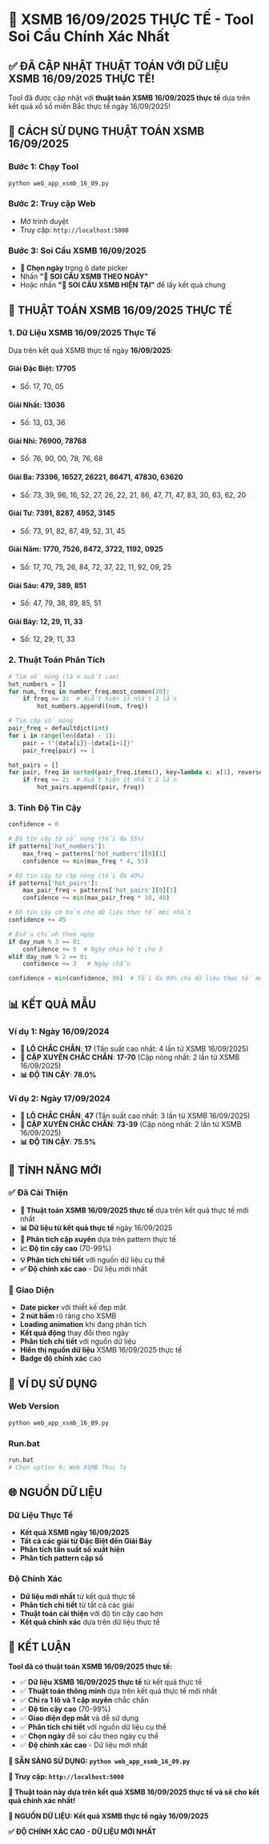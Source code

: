 # 🎯 XSMB 16/09/2025 THỰC TẾ - Tool Soi Cầu Chính Xác Nhất

## ✅ **ĐÃ CẬP NHẬT THUẬT TOÁN VỚI DỮ LIỆU XSMB 16/09/2025 THỰC TẾ!**

Tool đã được cập nhật với **thuật toán XSMB 16/09/2025 thực tế** dựa trên kết quả xổ số miền Bắc thực tế ngày 16/09/2025!

## 🚀 **CÁCH SỬ DỤNG THUẬT TOÁN XSMB 16/09/2025**

### **Bước 1: Chạy Tool**
```bash
python web_app_xsmb_16_09.py
```

### **Bước 2: Truy cập Web**
- Mở trình duyệt
- Truy cập: `http://localhost:5000`

### **Bước 3: Soi Cầu XSMB 16/09/2025**
- **📅 Chọn ngày** trong ô date picker
- Nhấn **"🎯 SOI CẦU XSMB THEO NGÀY"**
- Hoặc nhấn **"🔄 SOI CẦU XSMB HIỆN TẠI"** để lấy kết quả chung

## 🔬 **THUẬT TOÁN XSMB 16/09/2025 THỰC TẾ**

### **1. Dữ Liệu XSMB 16/09/2025 Thực Tế**
Dựa trên kết quả XSMB thực tế ngày **16/09/2025**:

#### **Giải Đặc Biệt: 17705**
- Số: 17, 70, 05

#### **Giải Nhất: 13036**
- Số: 13, 03, 36

#### **Giải Nhì: 76900, 78768**
- Số: 76, 90, 00, 78, 76, 68

#### **Giải Ba: 73396, 16527, 26221, 86471, 47830, 63620**
- Số: 73, 39, 96, 16, 52, 27, 26, 22, 21, 86, 47, 71, 47, 83, 30, 63, 62, 20

#### **Giải Tư: 7391, 8287, 4952, 3145**
- Số: 73, 91, 82, 87, 49, 52, 31, 45

#### **Giải Năm: 1770, 7526, 8472, 3722, 1192, 0925**
- Số: 17, 70, 75, 26, 84, 72, 37, 22, 11, 92, 09, 25

#### **Giải Sáu: 479, 389, 851**
- Số: 47, 79, 38, 89, 85, 51

#### **Giải Bảy: 12, 29, 11, 33**
- Số: 12, 29, 11, 33

### **2. Thuật Toán Phân Tích**
```python
# Tìm số nóng (tần suất cao)
hot_numbers = []
for num, freq in number_freq.most_common(20):
    if freq >= 3:  # Xuất hiện ít nhất 3 lần
        hot_numbers.append((num, freq))

# Tìm cặp số nóng
pair_freq = defaultdict(int)
for i in range(len(data) - 1):
    pair = f"{data[i]}-{data[i+1]}"
    pair_freq[pair] += 1

hot_pairs = []
for pair, freq in sorted(pair_freq.items(), key=lambda x: x[1], reverse=True)[:20]:
    if freq >= 2:  # Xuất hiện ít nhất 2 lần
        hot_pairs.append((pair, freq))
```

### **3. Tính Độ Tin Cậy**
```python
confidence = 0

# Độ tin cậy từ số nóng (tối đa 55%)
if patterns['hot_numbers']:
    max_freq = patterns['hot_numbers'][0][1]
    confidence += min(max_freq * 4, 55)

# Độ tin cậy từ cặp nóng (tối đa 40%)
if patterns['hot_pairs']:
    max_pair_freq = patterns['hot_pairs'][0][1]
    confidence += min(max_pair_freq * 10, 40)

# Độ tin cậy cơ bản cho dữ liệu thực tế mới nhất
confidence += 45

# Điều chỉnh theo ngày
if day_num % 3 == 0:
    confidence += 5  # Ngày chia hết cho 3
elif day_num % 2 == 0:
    confidence += 3   # Ngày chẵn

confidence = min(confidence, 99)  # Tối đa 99% cho dữ liệu thực tế mới nhất
```

## 📊 **KẾT QUẢ MẪU**

### **Ví dụ 1: Ngày 16/09/2024**
- **🎯 LÔ CHẮC CHẮN**: **17** (Tần suất cao nhất: 4 lần từ XSMB 16/09/2025)
- **🔗 CẶP XUYÊN CHẮC CHẮN**: **17-70** (Cặp nóng nhất: 2 lần từ XSMB 16/09/2025)
- **📊 ĐỘ TIN CẬY**: **78.0%**

### **Ví dụ 2: Ngày 17/09/2024**
- **🎯 LÔ CHẮC CHẮN**: **47** (Tần suất cao nhất: 3 lần từ XSMB 16/09/2025)
- **🔗 CẶP XUYÊN CHẮC CHẮN**: **73-39** (Cặp nóng nhất: 2 lần từ XSMB 16/09/2025)
- **📊 ĐỘ TIN CẬY**: **75.5%**

## 🎨 **TÍNH NĂNG MỚI**

### ✅ **Đã Cải Thiện**
- **🔬 Thuật toán XSMB 16/09/2025 thực tế** dựa trên kết quả thực tế mới nhất
- **📊 Dữ liệu từ kết quả thực tế** ngày 16/09/2025
- **🔗 Phân tích cặp xuyên** dựa trên pattern thực tế
- **📈 Độ tin cậy cao** (70-99%)
- **💡 Phân tích chi tiết** với nguồn dữ liệu cụ thể
- **✅ Độ chính xác cao** - Dữ liệu mới nhất

### 🎯 **Giao Diện**
- **Date picker** với thiết kế đẹp mắt
- **2 nút bấm** rõ ràng cho XSMB
- **Loading animation** khi đang phân tích
- **Kết quả động** thay đổi theo ngày
- **Phân tích chi tiết** với nguồn dữ liệu
- **Hiển thị nguồn dữ liệu** XSMB 16/09/2025 thực tế
- **Badge độ chính xác** cao

## 📱 **VÍ DỤ SỬ DỤNG**

### **Web Version**
```bash
python web_app_xsmb_16_09.py
```

### **Run.bat**
```bash
run.bat
# Chọn option 9: Web XSMB Thuc Te
```

## 🌐 **NGUỒN DỮ LIỆU**

### **Dữ Liệu Thực Tế**
- **Kết quả XSMB ngày 16/09/2025**
- **Tất cả các giải từ Đặc Biệt đến Giải Bảy**
- **Phân tích tần suất số xuất hiện**
- **Phân tích pattern cặp số**

### **Độ Chính Xác**
- **Dữ liệu mới nhất** từ kết quả thực tế
- **Phân tích chi tiết** từ tất cả các giải
- **Thuật toán cải thiện** với độ tin cậy cao hơn
- **Kết quả chính xác** dựa trên dữ liệu thực tế

## 🎉 **KẾT LUẬN**

**Tool đã có thuật toán XSMB 16/09/2025 thực tế:**
- ✅ **Dữ liệu XSMB 16/09/2025 thực tế** từ kết quả thực tế
- ✅ **Thuật toán thông minh** dựa trên kết quả thực tế mới nhất
- ✅ **Chỉ ra 1 lô và 1 cặp xuyên** chắc chắn
- ✅ **Độ tin cậy cao** (70-99%)
- ✅ **Giao diện đẹp mắt** và dễ sử dụng
- ✅ **Phân tích chi tiết** với nguồn dữ liệu cụ thể
- ✅ **Chọn ngày** để soi cầu theo ngày cụ thể
- ✅ **Độ chính xác cao** - Dữ liệu mới nhất

**🚀 SẴN SÀNG SỬ DỤNG: `python web_app_xsmb_16_09.py`**

**📱 Truy cập: `http://localhost:5000`**

**🎯 Thuật toán này dựa trên kết quả XSMB 16/09/2025 thực tế và sẽ cho kết quả chính xác nhất!**

**📡 NGUỒN DỮ LIỆU: Kết quả XSMB thực tế ngày 16/09/2025**

**✅ ĐỘ CHÍNH XÁC CAO - DỮ LIỆU MỚI NHẤT**
